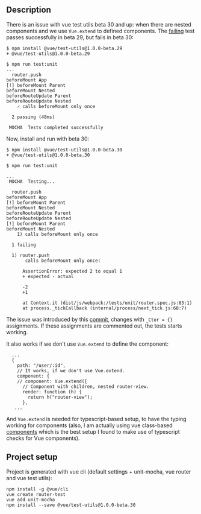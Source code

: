 ## Description

There is an issue with vue test utils beta 30 and up: when there are nested components and we use `Vue.extend` to defined components.
The [failing](./tests/unit/router.spec.js) test passes successfully in beta 29, but fails in beta 30:

```
$ npm install @vue/test-utils@1.0.0-beta.29
+ @vue/test-utils@1.0.0-beta.29
```

```
$ npm run test:unit
...
  router.push
beforeMount App
[!] beforeMount Parent
beforeMount Nested
beforeRouteUpdate Parent
beforeRouteUpdate Nested
    ✓ calls beforeMount only once

  2 passing (48ms)

 MOCHA  Tests completed successfully
```

Now, install and run with beta 30:

```
$ npm install @vue/test-utils@1.0.0-beta.30
+ @vue/test-utils@1.0.0-beta.30
```

```
$ npm run test:unit

...
 MOCHA  Testing...

  router.push
beforeMount App
[!] beforeMount Parent
beforeMount Nested
beforeRouteUpdate Parent
beforeRouteUpdate Nested
[!] beforeMount Parent
beforeMount Nested
    1) calls beforeMount only once

  1 failing

  1) router.push
       calls beforeMount only once:

      AssertionError: expected 2 to equal 1
      + expected - actual

      -2
      +1

      at Context.it (dist/js/webpack:/tests/unit/router.spec.js:83:1)
      at process._tickCallback (internal/process/next_tick.js:68:7)
```

The issue was introduced by this [commit](https://github.com/vuejs/vue-test-utils/commit/0c07653ddff92fbbc8852256ee99e1c41476e6ab), changes with `_Ctor = {}` assignments.
If these assignments are commented out, the tests starts working.

It also works if we don't use `Vue.extend` to define the component:

```
  ...
  {
    path: "/user/:id",
    // It works, if we don't use Vue.extend.
    component: {
    // component: Vue.extend({
      // Component with children, nested router-view.
      render: function (h) {
        return h("router-view");
      },
   ...
```

And `Vue.extend` is needed for typescript-based setup, to have the typing working for components (also, I am actually using vue class-based [components](https://vuejs.org/v2/guide/typescript.html#Class-Style-Vue-Components) which is the best setup I found to make use of typescript checks for Vue components).

## Project setup

Project is generated with vue cli (default settings + unit-mocha, vue router and vue test utils):

```
npm install -g @vue/cli
vue create router-test
vue add unit-mocha
npm install --save @vue/test-utils@1.0.0-beta.30
```

